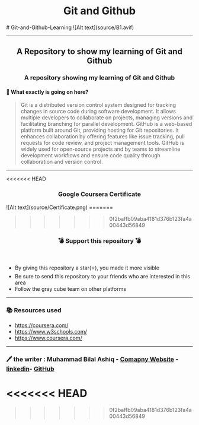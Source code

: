 <h1 align="center"> Git and Github  </h1>
# Git-and-Github-Learning
![Alt text](source/B1.avif)

***

<h2 align="center"> A Repository to show my learning of Git and Github  </h2>
<h3 align="center"> A repository showing my learning of Git and Github  </h3>

#### 🔷 What exactly is going on here?
>Git is a distributed version control system designed for tracking changes in source code during software development. It allows multiple developers to collaborate on projects, managing versions and facilitating branching for parallel development.
>GitHub is a web-based platform built around Git, providing hosting for Git repositories. It enhances collaboration by offering features like issue tracking, pull requests for code review, and project management tools. GitHub is widely used for open-source projects and by teams to streamline development workflows and ensure code quality through collaboration and version control.

***
<<<<<<< HEAD
<h3 align="center"> Google Coursera Certificate  </h3>
![Alt text](source/Certificate.png)
=======

>>>>>>> 0f2baffb09aba4181d376b123fa4a00443d56849
<h3 align="center">💣 Support this repository 💣</h3>
<br />

- By giving this repository a star(⭐️), you made it more visible
- Be sure to send this repository to your friends who are interested in this area
- Follow the gray cube team on other platforms

***
### 📚 Resources used 

- https://coursera.com/
- https://www.w3schools.com/
- https://www.coursera.com/


***
### 🖊 the writer : Muhammad Bilal Ashiq - [Comapny Website](https://www.entracloud.net/our-team) - [linkedin](https://www.linkedin.com/in/bilal-ashiq/)- [GitHub](https://github.com/thecallmeBilalAshiq) 
<<<<<<< HEAD
=======

>>>>>>> 0f2baffb09aba4181d376b123fa4a00443d56849
